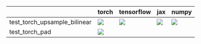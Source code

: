 |                              | torch                                                                                                                                                                  | tensorflow                                                                                                                                                                             | jax                                                                                                                                                                    | numpy                                                                                                                                                                  |
|:-----------------------------|:-----------------------------------------------------------------------------------------------------------------------------------------------------------------------|:---------------------------------------------------------------------------------------------------------------------------------------------------------------------------------------|:-----------------------------------------------------------------------------------------------------------------------------------------------------------------------|:-----------------------------------------------------------------------------------------------------------------------------------------------------------------------|
| test_torch_upsample_bilinear | <a href="https://github.com/unifyai/ivy/actions/runs/3596022021" rel="noopener noreferrer" target="_blank"><img src=https://img.shields.io/badge/-success-success></a> | <a href="https://github.com/unifyai/ivy/actions/runs/3660232762/jobs/6187133870" rel="noopener noreferrer" target="_blank"><img src=https://img.shields.io/badge/-success-success></a> | <a href="https://github.com/unifyai/ivy/actions/runs/3596022021" rel="noopener noreferrer" target="_blank"><img src=https://img.shields.io/badge/-success-success></a> | <a href="https://github.com/unifyai/ivy/actions/runs/3596022021" rel="noopener noreferrer" target="_blank"><img src=https://img.shields.io/badge/-success-success></a> |
| test_torch_pad               | <a href="https://github.com/unifyai/ivy/actions/runs/3602978354" rel="noopener noreferrer" target="_blank"><img src=https://img.shields.io/badge/-success-success></a> |                                                                                                                                                                                        |                                                                                                                                                                        |                                                                                                                                                                        |
